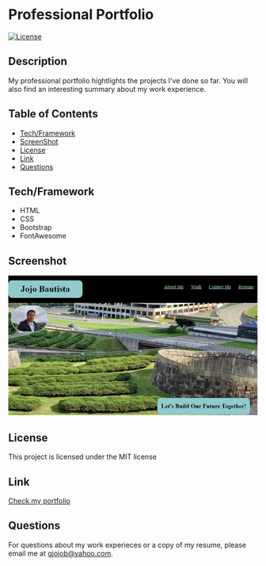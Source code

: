 
  # Professional Portfolio
  [![License](https://img.shields.io/badge/License-MIT-brightgreen.svg)](https://opensource.org/licenses/MIT)

  ## Description
  My professional portfolio hightlights the projects I've done so far. You will also find an interesting summary about my work experience.

  ## Table of Contents
  * [Tech/Framework](#tech) 
  * [ScreenShot](#screenshot) 
  * [License](#license)
  * [Link](#link) 
  * [Questions](#questions)

  ## Tech/Framework <a id="tech"></a>
  * HTML
  * CSS
  * Bootstrap
  * FontAwesome
  
  ## Screenshot <a id="screenshot"></a>
  ![Top page image](./assets/images/hero-readme.jpg)

  ## License <a id="license"></a>
  This project is licensed under the MIT license

  ## Link <a id="link"></a>
  [Check my portfolio](https://jojobautistaum.github.io/work-portfolio/)

  ## Questions <a id="questions"></a>
  For questions about my work experieces or a copy of my resume, please email me at gjojob@yahoo.com.
  